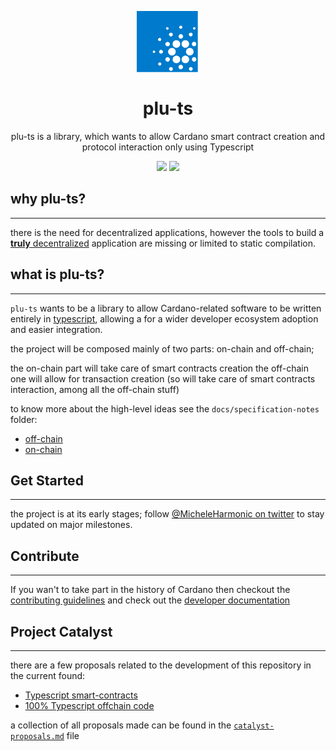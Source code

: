 <p align="center">
  <img width="100px" src="./assets/logo/plu-ts.svg" align="center"/>
  <h1 align="center">plu-ts</h1>
  <p align="center">plu-ts is a library, which wants to allow Cardano smart contract creation and protocol interaction only using Typescript</p>

  <p align="center">
    <img src="https://img.shields.io/github/commit-activity/m/harmonicpool/plu-ts?style=for-the-badge" />
    <a href="https://twitter.com/MicheleHarmonic">
      <img src="https://img.shields.io/twitter/follow/MicheleHarmonic?style=for-the-badge&logo=twitter" />
    </a>
  </p>

</p>

## why plu-ts?
---

there is the need for decentralized applications, however the tools to build a [**truly** decentralized](https://en.wikipedia.org/wiki/Decentralization) application are missing or limited to static compilation.


## what is plu-ts?
---

```plu-ts``` wants to be a library to allow Cardano-related software to be written entirely in [typescript](https://www.typescriptlang.org/), allowing a for a wider developer ecosystem adoption and easier integration.

the project will be composed mainly of two parts: on-chain and off-chain;

the on-chain part will take care of smart contracts creation
the off-chain one will allow for transaction creation (so will take care of smart contracts interaction, among all the off-chain stuff)

to know more about the high-level ideas see the ```docs/specification-notes``` folder:
  - [off-chain](./docs/specification-notes/off-chain)
  - [on-chain](./docs/specification-notes/on-chain)

## Get Started
---

the project is at its early stages; follow [@MicheleHarmonic on twitter](https://twitter.com/MicheleHarmonic) to stay updated on major milestones.

## Contribute
---

If you wan't to take part in the history of Cardano then checkout the [contributing guidelines](./CONTRIBUTING.md) and check out the [developer documentation](./dev-docs)

## Project Catalyst
---

there are a few proposals related to the development of this repository in the current found:
- [Typescript smart-contracts](https://cardano.ideascale.com/c/idea/414103)
- [100% Typescript offchain code](https://cardano.ideascale.com/c/idea/414144)

a collection of all proposals made can be found in the [```catalyst-proposals.md```](./catalyst-proposals.md) file
